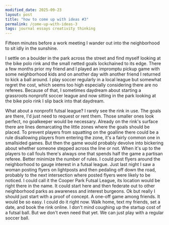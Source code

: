```yaml
---
modified_date: 2025-09-23
layout: post
title: "how to come up with ideas #3"
permalink: /come-up-with-ideas-3
tags: journal essays creativity thinking
---
```


Fifteen minutes before a work meeting I wander out into the neighborhood to sit idly in the sunshine.
<!--more-->
I settle on a boulder in the park across the street and find myself looking at the bike polo rink and the small netted goals lockchained to its edge.
There a few months prior my friend and I played an impromptu pickup game with some neighborhood kids and on another day with another friend I returned to kick a ball around.
I play soccer regularly in a local league but somewhat regret the cost, which seems too high especially considering there are no referees.
Because of that, I sometimes daydream about starting a grassroots nonprofit soccer league and now sitting in the park looking at the bike polo rink I slip back into that daydream.

What about a nonprofit futsal league?
I rarely see the rink in use.
The goals are there, I'd just need to request or rent them.
Those smaller ones look perfect, no goalkeeper would be necessary.
Already on the rink's surface there are lines demarcating the little zones where the goals should be placed.
To prevent players from squatting on the goalline there could be a rule disallowing players from entering the zone, it's a fairly common one in smallsided games.
But then the game would probably devolve into bickering about whether someone stepped across the line or not.
When it's up to the players to call fouls there's always one that spends half the game a partisan referee.
Better minimize the number of rules.
I could post flyers around the neighborhood to gauge interest in a futsal league.
Just last night I saw a woman posting flyers on lightposts and then pedaling off down the road, probably to the next intersection where posted flyers were likely to be noticed.
I could call it the Cooper Park Futsal League, its location would be right there in the name.
It could start here and then federate out to other neighborhood parks as awareness and interest burgeons.
Ok but really I should just start with a proof of concept.
A one-off game among friends.
It would be so easy.
I could do it right now.
Walk home, text my friends, set a date, and book the rink online.
I don't mind coughing up the startup cost of a futsal ball.
But we don't even need that yet.
We can just play with a regular soccer ball.
